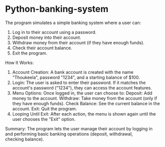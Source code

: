# Python-banking-system

The program simulates a simple banking system where a user can:

1. Log in to their account using a password.
2. Deposit money into their account.
3. Withdraw money from their account (if they have enough funds).
4. Check their account balance.
5. Exit the program.

How It Works:
1. Account Creation:
A bank account is created with the name "Thoukeela", password "1234", and a starting balance of $100.
2. Login:
The user is asked to enter their password. If it matches the account's password ("1234"), they can access the account features.
3. Menu Options: 
Once logged in, the user can choose to:
Deposit: Add money to the account.
Withdraw: Take money from the account (only if they have enough funds).
Check Balance: See the current balance in the account.
Exit: Quit the program.
4. Looping Until Exit:
After each action, the menu is shown again until the user chooses the "Exit" option.

Summary:
The program lets the user manage their account by logging in and performing basic banking operations (deposit, withdrawal, checking balance).
